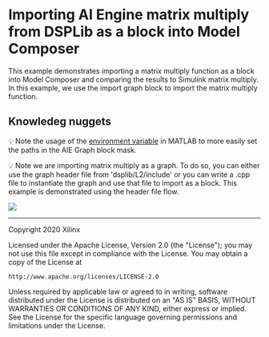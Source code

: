 # Importing AI Engine matrix multiply from DSPLib as a block into Model Composer

This example demonstrates importing a matrix multiply function as a block into Model Composer and comparing the results to Simulink matrix multiply. In this example, we use the import graph block to import the matrix multiply function.

## Knowledeg nuggets

:bulb: Note the usage of the [environment variable](https://www.mathworks.com/help/matlab/ref/setenv.html) in MATLAB to more easily set the paths in the AIE Graph block mask.

:bulb: Note we are importing matrix multiply as a graph. To do so, you can either use the graph header file from 'dsplib/L2/include' or you can write a .cpp file to instantiate the graph and use that file to import as a block. This example is demonstrated using the header file flow.

![](images/screen_shot.PNG)

------------
Copyright 2020 Xilinx

Licensed under the Apache License, Version 2.0 (the "License");
you may not use this file except in compliance with the License.
You may obtain a copy of the License at

    http://www.apache.org/licenses/LICENSE-2.0

Unless required by applicable law or agreed to in writing, software
distributed under the License is distributed on an "AS IS" BASIS,
WITHOUT WARRANTIES OR CONDITIONS OF ANY KIND, either express or implied.
See the License for the specific language governing permissions and
limitations under the License.
